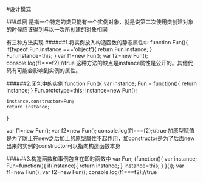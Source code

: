 #设计模式

###单例
是指一个特定的类只能有一个实例对象，就是说第二次使用类创建对象的时候应该得到与以一次所创建的对象相同

有三种方法实现
######1.将实例放入构造函数的静态属性中
function Fun(){
    if(typeof Fun.instance ==='object'){
      return Fun.instance;
    }
    Fun.instance=this;
  }
  var f1=new Fun();
  var f2=new Fun();
  console.log(f1===f2);//true
这种方法的缺点是instance属性是公开的。其他代码有可能会影响到实例的属性。

######2.闭包中的实例
  function Fun(){
    var instance;
    Fun = function(){
      return instance;
    }
    Fun.prototype=this;
    instance=new Fun();
    
    instance.constructor=Fun;
    return instance;
  }

  var f1=new Fun();
  var f2=new Fun();
  console.log(f1===f2);//true
加原型赋值是为了防止在new之后加上的原型属性不起作用，加constructor是为了后面new出来的实例的constructor可以指向构造函数本身

######3.构造函数和事例包含在即时函数中
var Fun;
(function(){
  var instance;
  Fun=function(){
    if(instance){
      return instance;
    }
    instance=this;
  }
}());
var f1=new Fun();
var f2=new Fun();
console.log(f1===f2);//true
